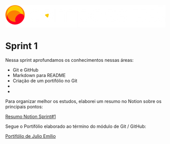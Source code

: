 ![Compass.Uol](./images/CompassUOL_Negativo_logo2.png)

# Sprint 1

Nessa sprint aprofundamos os conhecimentos nessas áreas:

* Git e GitHub
* Markdown para README
* Criação de um portifólio no Git
* 
*

Para organizar melhor os estudos, elaborei um resumo no Notion sobre os principais pontos:

[Resumo Notion Sprint#1](https://spice-millennium-6c2.notion.site/Est-gio-Compass-UOL-f45dc30b12c94b4db14fc58a8125bda6)

Segue o Portifólio elaborado ao término do módulo de Git / GitHub:

[Portifólio de Julio Emílio](https://julioecl.github.io/)
